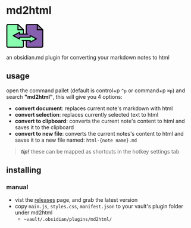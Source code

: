 # md2html

<img src="logo.svg" width="100">

an obsidian.md plugin for converting your markdown notes to html

## usage

open the command pallet (default is control+p `^p` or command+p `⌘p`)
and search **"md2html"**, this will give you 4 options:

- **convert document**: replaces current note's markdown with html
- **convert selection**: replaces currently selected text to html
- **convert to clipboard**: converts the current note's content to html and saves it to the clipboard
- **convert to new file**: converts the current notes's content to html and saves it to a new file named: `html-{note name}.md`

> **_tip!_** these can be mapped as shortcuts in the hotkey settings tab

## installing

### manual

- vist the [releases](https://github.com/xero/obsidian-md2html/releases/) page, and grab the latest version
- copy `main.js`, `styles.css`, `manifest.json` to your vault's plugin folder under md2html
	- `~vault/.obsidian/plugins/md2html/`
